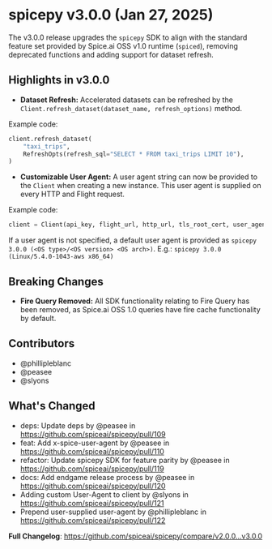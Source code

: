 # spicepy v3.0.0 (Jan 27, 2025)

The v3.0.0 release upgrades the `spicepy` SDK to align with the standard feature set provided by Spice.ai OSS v1.0 runtime (`spiced`), removing deprecated functions and adding support for dataset refresh.

## Highlights in v3.0.0

- **Dataset Refresh:** Accelerated datasets can be refreshed by the `Client.refresh_dataset(dataset_name, refresh_options)` method.

Example code:

```python
client.refresh_dataset(
    "taxi_trips",
    RefreshOpts(refresh_sql="SELECT * FROM taxi_trips LIMIT 10"),
)
```

- **Customizable User Agent:** A user agent string can now be provided to the `Client` when creating a new instance. This user agent is supplied on every HTTP and Flight request.

Example code:

```python
client = Client(api_key, flight_url, http_url, tls_root_cert, user_agent)
```

If a user agent is not specified, a default user agent is provided as `spicepy 3.0.0 (<OS type>/<OS version> <OS arch>)`. E.g.: `spicepy 3.0.0 (Linux/5.4.0-1043-aws x86_64)`

## Breaking Changes

- **Fire Query Removed:** All SDK functionality relating to Fire Query has been removed, as Spice.ai OSS 1.0 queries have fire cache functionality by default.

## Contributors

- @phillipleblanc
- @peasee
- @slyons

## What's Changed

- deps: Update deps by @peasee in https://github.com/spiceai/spicepy/pull/109
- feat: Add x-spice-user-agent by @peasee in https://github.com/spiceai/spicepy/pull/110
- refactor: Update spicepy SDK for feature parity by @peasee in https://github.com/spiceai/spicepy/pull/119
- docs: Add endgame release process by @peasee in https://github.com/spiceai/spicepy/pull/120
- Adding custom User-Agent to client by @slyons in https://github.com/spiceai/spicepy/pull/121
- Prepend user-supplied user-agent by @phillipleblanc in https://github.com/spiceai/spicepy/pull/122

**Full Changelog**: https://github.com/spiceai/spicepy/compare/v2.0.0...v3.0.0
